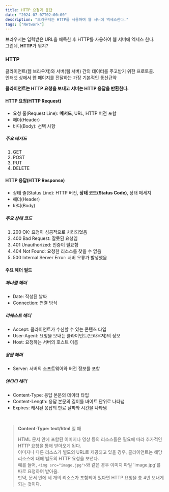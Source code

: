 ```yaml
---
title: HTTP 요청과 응답
date: "2024-07-07T02:00:00"
description: "브라우저는 HTTP를 사용하여 웹 서버에 엑세스한다."
tags: ["Network"]
---
```


브라우저는 입력받은 URL을 해독한 후 HTTP를 사용하여 웹 서버에 엑세스 한다.<br/>
그런데, **HTTP**가 뭐지?

### HTTP
클라이언트(웹 브라우저)와 서버(웹 서버) 간의 데이터를 주고받기 위한 프로토콜.<br/>
인터넷 상에서 웹 페이지를 전달하는 가장 기본적인 통신규약

**클라이언트는 HTTP 요청을 보내고 서버는 HTTP 응답을 반환한다.**

#### HTTP 요청(HTTP Request)
- 요청 줄(Request Line): **메서드**, URL, HTTP 버전 포함
- 헤더(Header)
- 바디(Body): 선택 사항

##### 주요 메서드
1. GET
2. POST
3. PUT
4. DELETE

#### HTTP 응답(HTTP Response)
- 상태 줄(Status Line): HTTP 버전, **상태 코드(Status Code)**, 상태 메세지
- 헤더(Header)
- 바디(Body)

##### 주요 상태 코드
1. 200 OK: 요청이 성공적으로 처리되었음
2. 400 Bad Request: 잘못된 요청임
3. 401 Unauthorized: 인증이 필요함
4. 404 Not Found: 요청한 리소스를 찾을 수 없음
5. 500 Internal Server Error: 서버 오류가 발생했음


#### 주요 헤더 필드
##### 제너럴 헤더
- Date: 작성된 날짜
- Connection: 연결 방식
##### 리퀘스트 헤더
- Accept: 클라이언트가 수신할 수 있는 콘텐츠 타입
- User-Agent: 요청을 보내는 클라이언트(브라우저)의 정보
- Host: 요청하는 서버의 호스트 이름
##### 응답 헤더
- Server: 서버의 소프트웨어와 버전 정보를 포함
##### 엔티티 헤더
- Content-Type: 응답 본문의 데이터 타입
- Content-Length: 응답 본문의 길이를 바이트 단위로 나타냄
- Expires: 캐시된 응답의 만료 날짜와 시간을 나타냄
<br/>

>  **Content-Type: text/html** 일 때
>
>  HTML 문서 안에 포함된 이미지나 영상 등의 리소스들은 필요에 따라 추가적인 HTTP 요청을 통해 받아오게 된다.<br/>
> 이미지나 다른 리소스가 별도의 URL로 제공되고 있을 경우, 클라이언트는 해당 리소스에 대해 별도의 HTTP 요청을 보낸다.<br/>
> 예를 들어, `<img src="image.jpg">`와 같은 경우 이미지 파일 'image.jpg'를 따로 요청하여 받아옴.<br/>
> 만약, 문서 안에 세 개의 리소스가 포함되어 있다면 HTTP 요청을 총 4번 보내게 되는 것이다.